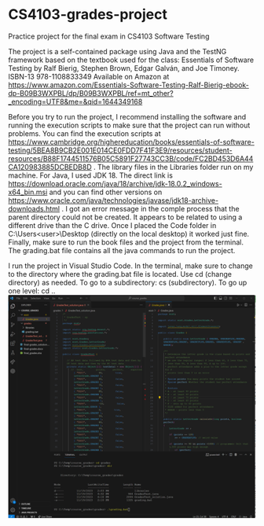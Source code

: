 # CS4103-grades-project
Practice project for the final exam in CS4103 Software Testing

The project is a self-contained package using Java and the TestNG framework based on the textbook used for the class:
Essentials of Software Testing by Ralf Bierig, Stephen Brown, Edgar Galván, and  Joe Timoney.
ISBN-13 978-1108833349
Available on Amazon at https://www.amazon.com/Essentials-Software-Testing-Ralf-Bierig-ebook-dp-B09B3WXPBL/dp/B09B3WXPBL/ref=mt_other?_encoding=UTF8&me=&qid=1644349168

Before you try to run the project, I recommend installing the software and running the execution scripts to make sure that the project can run without problems. You can find the execution scripts at https://www.cambridge.org/highereducation/books/essentials-of-software-testing/5BEA8B9CB2E001E014CE0FDD7F41F3E9/resources/student-resources/B88F1744511576B05C5891F27743CC3B/code/FC2BD453D6A44CA120983885DCBEDB8D . The library files in the Libraries folder run on my machine. For Java, I used  JDK 18. The direct link is https://download.oracle.com/java/18/archive/jdk-18.0.2_windows-x64_bin.msi and you can find other versions on https://www.oracle.com/java/technologies/javase/jdk18-archive-downloads.html .
I got an error message in the comple process that the parent directory could not be created. It appears to be related to using a different drive than the C drive. Once I placed the Code folder in C:\Users\<user>\Desktop (directly on the local desktop) it worked just fine.
Finally, make sure to run the book files and the project from the terminal. 
The grading.bat file contains all the java commands to  run the project.

I run the project in Visual Studio Code. In the terminal, make sure to change to the directory where the grading.bat file is located. Use cd (change directory) as needed. To go to a subdirectory: cs (subdirectory). To go up one level: cd ..
![alt text](/images/vscode.png "Running in Visual Studio Code")
